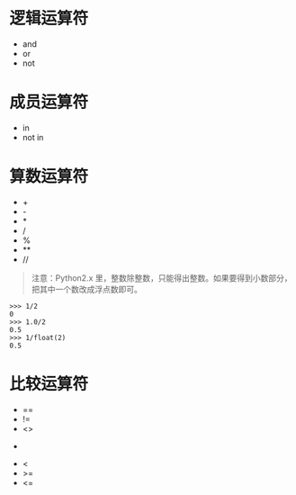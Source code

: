 # 逻辑运算符
* and
* or
* not

# 成员运算符
* in
* not in

# 算数运算符
* \+
* \-
* \*
* /
* %
* \*\*
* //

>注意：Python2.x 里，整数除整数，只能得出整数。如果要得到小数部分，把其中一个数改成浮点数即可。  
```
>>> 1/2
0
>>> 1.0/2
0.5
>>> 1/float(2)
0.5
```

# 比较运算符
* ==
* !=
* <>
* >
* <
* \>=
* <=

